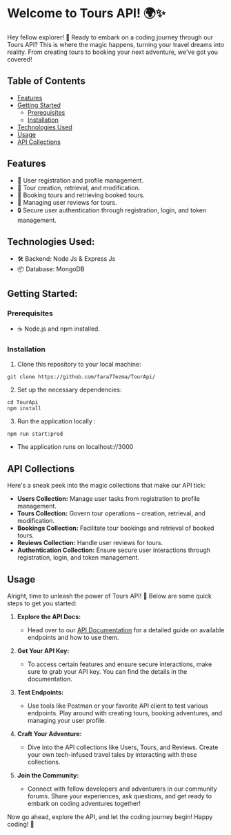 # Welcome to Tours API! 🌍✨

Hey fellow explorer! 🎒 Ready to embark on a coding journey through our Tours API? This is where the magic happens, turning your travel dreams into reality. From creating tours to booking your next adventure, we've got you covered!

## Table of Contents

- [Features](#features)
- [Getting Started](#getting-started)
  - [Prerequisites](#prerequisites)
  - [Installation](#installation)
- [Technologies Used](#technologies-used)
- [Usage](#usage)
- [API Collections](#api-collections)

## Features

- 🚀 User registration and profile management.
- 🌟 Tour creation, retrieval, and modification.
- 🎫 Booking tours and retrieving booked tours.
- 📝 Managing user reviews for tours.
- 🔒 Secure user authentication through registration, login, and token management.

## Technologies Used:

- 🛠 Backend: Node Js & Express Js
- 📦 Database: MongoDB

## Getting Started:

### Prerequisites

- ☕ Node.js and npm installed.

### Installation

1. Clone this repository to your local machine:

```
git clone https://github.com/fara77ezma/TourApi/
```

2. Set up the necessary dependencies:

```
cd TourApi
npm install
```

3. Run the application locally :

```
npm run start:prod
```

- The application runs on localhost://3000

## API Collections

Here's a sneak peek into the magic collections that make our API tick:

- **Users Collection:** Manage user tasks from registration to profile management.
- **Tours Collection:** Govern tour operations – creation, retrieval, and modification.
- **Bookings Collection:** Facilitate tour bookings and retrieval of booked tours.
- **Reviews Collection:** Handle user reviews for tours.
- **Authentication Collection:** Ensure secure user interactions through registration, login, and token management.

## Usage

Alright, time to unleash the power of Tours API! 🚀 Below are some quick steps to get you started:

1. **Explore the API Docs:**

   - Head over to our [API Documentation](https://documenter.getpostman.com/view/28990301/2sA2r81j3D) for a detailed guide on available endpoints and how to use them.

2. **Get Your API Key:**

   - To access certain features and ensure secure interactions, make sure to grab your API key. You can find the details in the documentation.

3. **Test Endpoints:**

   - Use tools like Postman or your favorite API client to test various endpoints. Play around with creating tours, booking adventures, and managing your user profile.

4. **Craft Your Adventure:**

   - Dive into the API collections like Users, Tours, and Reviews. Create your own tech-infused travel tales by interacting with these collections.

5. **Join the Community:**
   - Connect with fellow developers and adventurers in our community forums. Share your experiences, ask questions, and get ready to embark on coding adventures together!

Now go ahead, explore the API, and let the coding journey begin! Happy coding! 🌟
